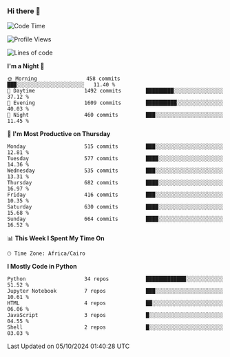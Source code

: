 ### Hi there 👋

<!--
**AMR-KELEG/AMR-KELEG** is a ✨ _special_ ✨ repository because its `README.md` (this file) appears on your GitHub profile.

Here are some ideas to get you started:

- 🔭 I’m currently working on ...
- 🌱 I’m currently learning ...
- 👯 I’m looking to collaborate on ...
- 🤔 I’m looking for help with ...
- 💬 Ask me about ...
- 📫 How to reach me: ...
- 😄 Pronouns: ...
- ⚡ Fun fact: ...
-->

<!--START_SECTION:waka-->
![Code Time](http://img.shields.io/badge/Code%20Time-0%20secs-blue)

![Profile Views](http://img.shields.io/badge/Profile%20Views-0-blue)

![Lines of code](https://img.shields.io/badge/From%20Hello%20World%20I%27ve%20Written-24.1%20million%20lines%20of%20code-blue)

**I'm a Night 🦉** 

```text
🌞 Morning                458 commits         ███░░░░░░░░░░░░░░░░░░░░░░   11.40 % 
🌆 Daytime                1492 commits        █████████░░░░░░░░░░░░░░░░   37.12 % 
🌃 Evening                1609 commits        ██████████░░░░░░░░░░░░░░░   40.03 % 
🌙 Night                  460 commits         ███░░░░░░░░░░░░░░░░░░░░░░   11.45 % 
```
📅 **I'm Most Productive on Thursday** 

```text
Monday                   515 commits         ███░░░░░░░░░░░░░░░░░░░░░░   12.81 % 
Tuesday                  577 commits         ████░░░░░░░░░░░░░░░░░░░░░   14.36 % 
Wednesday                535 commits         ███░░░░░░░░░░░░░░░░░░░░░░   13.31 % 
Thursday                 682 commits         ████░░░░░░░░░░░░░░░░░░░░░   16.97 % 
Friday                   416 commits         ███░░░░░░░░░░░░░░░░░░░░░░   10.35 % 
Saturday                 630 commits         ████░░░░░░░░░░░░░░░░░░░░░   15.68 % 
Sunday                   664 commits         ████░░░░░░░░░░░░░░░░░░░░░   16.52 % 
```


📊 **This Week I Spent My Time On** 

```text
🕑︎ Time Zone: Africa/Cairo
```

**I Mostly Code in Python** 

```text
Python                   34 repos            █████████████░░░░░░░░░░░░   51.52 % 
Jupyter Notebook         7 repos             ███░░░░░░░░░░░░░░░░░░░░░░   10.61 % 
HTML                     4 repos             ██░░░░░░░░░░░░░░░░░░░░░░░   06.06 % 
JavaScript               3 repos             █░░░░░░░░░░░░░░░░░░░░░░░░   04.55 % 
Shell                    2 repos             █░░░░░░░░░░░░░░░░░░░░░░░░   03.03 % 
```




 Last Updated on 05/10/2024 01:40:28 UTC
<!--END_SECTION:waka-->
